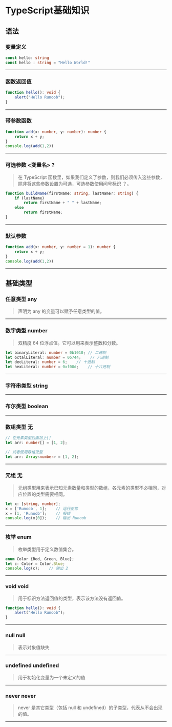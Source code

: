 # TypeScript基础知识

## 语法
### 变量定义
```ts
const hello: string
const hello : string = "Hello World!"
```
---

### 函数返回值
```ts
function hello(): void {
    alert("Hello Runoob");
}
```
---

### 带参数函数
```ts
function add(x: number, y: number): number {
    return x + y;
}
console.log(add(1,2))
```
---

### 可选参数 <变量名> ?
>在 TypeScript 函数里，如果我们定义了参数，则我们必须传入这些参数，除非将这些参数设置为可选，可选参数使用问号标识 ？。
```ts
function buildName(firstName: string, lastName?: string) {
    if (lastName)
        return firstName + " " + lastName;
    else
        return firstName;
}
```
---

### 默认参数
```ts
function add(x: number, y: number = 1): number {
    return x + y;
}
console.log(add(1,2))
```
---

## 基础类型
### 任意类型 any
> 声明为 any 的变量可以赋予任意类型的值。
---

### 数字类型 number
> 双精度 64 位浮点值。它可以用来表示整数和分数。
```ts
let binaryLiteral: number = 0b1010; // 二进制
let octalLiteral: number = 0o744;    // 八进制
let decLiteral: number = 6;    // 十进制
let hexLiteral: number = 0xf00d;    // 十六进制
```
---

### 字符串类型 string
---

### 布尔类型 boolean
---

### 数组类型 无
```ts
// 在元素类型后面加上[]
let arr: number[] = [1, 2];

// 或者使用数组泛型
let arr: Array<number> = [1, 2];
```
---

### 元组 无
> 元组类型用来表示已知元素数量和类型的数组，各元素的类型不必相同，对应位置的类型需要相同。
```ts
let x: [string, number];
x = ['Runoob', 1];    // 运行正常
x = [1, 'Runoob'];    // 报错
console.log(x[0]);    // 输出 Runoob
```
---

### 枚举 enum
> 枚举类型用于定义数值集合。
```ts
enum Color {Red, Green, Blue};
let c: Color = Color.Blue;
console.log(c);    // 输出 2
```
---

### void void
> 用于标识方法返回值的类型，表示该方法没有返回值。
```ts
function hello(): void {
    alert("Hello Runoob");
}
```
---

### null null
> 表示对象值缺失
---

### undefined undefined
> 用于初始化变量为一个未定义的值
---

### never never
> never 是其它类型（包括 null 和 undefined）的子类型，代表从不会出现的值。
---